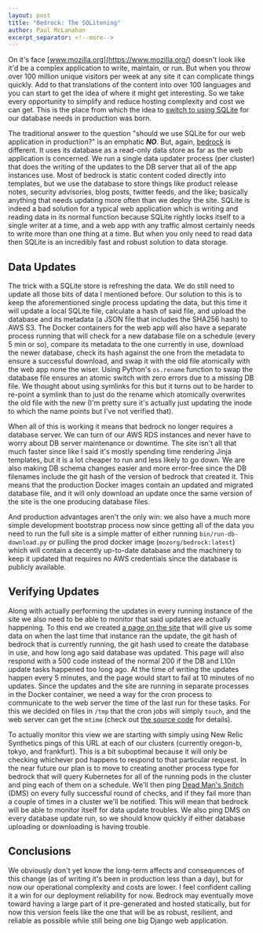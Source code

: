```yaml
---
layout: post
title: "Bedrock: The SQLitening"
author: Paul McLanahan
excerpt_separator: <!--more-->
---
```


On it's face [www.mozilla.org](https://www.mozilla.org/) doesn't look like it'd be a complex application to write, maintain, or run.
But when you throw over 100 million unique visitors per week at any site it can complicate things quickly. Add to that translations
of the content into over 100 languages and you can start to get the idea of where it might get interesting. So we take every
opportunity to simplify and reduce hosting complexity and cost we can get. This is the place from which the idea to
[switch to using SQLite](https://github.com/mozilla/bedrock/pull/5334) for our database needs in production was born.

<!--more-->

The traditional answer to the question "should we use SQLite for our web application in production?" is an emphatic ***NO***. But,
again, [bedrock][] is different. It uses its database as a read-only data store as far as the web application is concerned. We run a
single data updater process (per cluster) that does the writing of the updates to the DB server that all of the app instances use.
Most of bedrock is static content coded directly into templates, but we use the database to store things like product release
notes, security advisories, blog posts, twitter feeds, and the like; basically anything that needs updating more often than
we deploy the site. SQLite is indeed a bad solution for a typical web application which is writing and reading data in its
normal function because SQLite rightly locks itself to a single writer at a time, and a web app with any traffic almost certainly
needs to write more than one thing at a time. But when you only need to read data then SQLite is an incredibly fast and robust
solution to data storage.

## Data Updates

The trick with a SQLite store is refreshing the data. We do still need to update all those bits of data I mentioned before. Our
solution to this is to keep the aforementioned single process updating the data, but this time it will update a local SQLite file,
calculate a hash of said file, and upload the database and its metadata (a JSON file that includes the SHA256 hash) to AWS S3.
The Docker containers for the web app will also have a separate process running that will check for a new database file on a schedule
(every 5 min or so), compare its metadata to the one currently in use, download the newer database, check its hash against the one from
the metadata to ensure a successful download, and swap it with the old file atomically with the web app none the wiser. Using Python's
`os.rename` function to swap the database file ensures an atomic switch with zero errors due to a missing DB file. We thought about using
symlinks for this but it turns out to be harder to re-point a symlink than to just do the rename which atomically overwrites the old file
with the new (I'm pretty sure it's actually just updating the inode to which the name points but I've not verified that).

When all of this is working it means that bedrock no longer requires a database server. We can turn of our AWS RDS instances and never
have to worry about DB server maintenance or downtime. The site isn't all that much faster since like I said it's mostly spending time
rendering Jinja templates, but it is a lot cheaper to run and less likely to go down. We are also making DB schema changes easier and
more error-free since the DB filenames include the git hash of the version of bedrock that created it. This means that the production
Docker images contain an updated and migrated database file, and it will only download an update once the same version of the site
is the one producing database files.

And production advantages aren't the only win: we also have a much more simple development bootstrap process now since getting all of
the data you need to run the full site is a simple matter of either running `bin/run-db-download.py` or pulling the prod docker image
(`mozorg/bedrock:latest`) which will contain a decently up-to-date database and the machinery to keep it updated that requires no AWS
credentials since the database is publicly available.

## Verifying Updates

Along with actually performing the updates in every running instance of the site we also need to be able to monitor that said updates
are actually happening. To this end we created [a page on the site](https://www.mozilla.org/healthz-cron/) that will give us some
data on when the last time that instance ran the update, the git hash of bedrock that is currently running, the git hash used to
create the database in use, and how long ago said database was updated. This page will also respond with a 500 code instead of the normal 200 if the DB and L10n update tasks happened too long ago. At the time of writing the updates happen every 5 minutes, and the page would
start to fail at 10 minutes of no updates. Since the updates and the site are running in separate processes in the Docker container, we
need a way for the cron process to communicate to the web server the time of the last run for these tasks. For this we decided on
files in `/tmp` that the cron jobs will simply `touch`, and the web server can get the `mtime` (check out
[the source code](https://github.com/mozilla/bedrock/blob/c78da5c65b5b4a902b1e71f82a16a65aa90fcbf8/bedrock/base/views.py#L103-L129) for details).

To actually monitor this view we are starting with simply using New Relic Synthetics pings of this URL at each of our clusters
(currently oregon-b, tokyo, and frankfurt). This is a bit suboptimal because it will only be checking whichever pod happens to respond
to that particular request. In the near future our plan is to move to creating another process type for bedrock
that will query Kubernetes for all of the running pods in the cluster and ping each of them on a schedule. We'll then ping
[Dead Man's Snitch][] (DMS) on every fully successful round of checks, and if they fail more than a
couple of times in a cluster we'll be notified. This will mean that bedrock will be able to monitor itself for data update troubles.
We also ping DMS on every database update run, so we should know quickly if either database uploading or downloading is having trouble.

## Conclusions

We obviously don't yet know the long-term affects and consequences of this change (as of writing it's been in production less than a day),
but for now our operational complexity and costs are lower. I feel confident calling it a win for our deployment reliability for now.
Bedrock may eventually move toward having a large part of it pre-generated and hosted statically, but for now this version feels like the
one that will be as robust, resilient, and reliable as possible while still being one big Django web application.

[bedrock]: https://github.com/mozilla/bedrock/
[Dead Man's Snitch]: https://deadmanssnitch.com/
